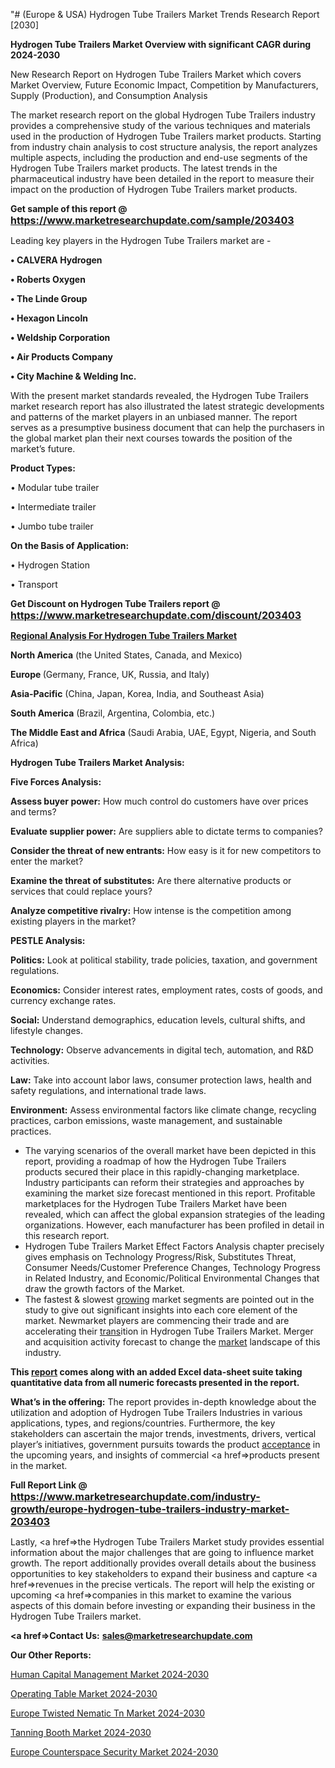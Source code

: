 "# (Europe & USA) Hydrogen Tube Trailers Market Trends Research Report [2030]

<strong>Hydrogen Tube Trailers Market Overview with significant CAGR during 2024-2030</strong>

New Research Report on Hydrogen Tube Trailers Market which covers Market Overview, Future Economic Impact, Competition by Manufacturers, Supply (Production), and Consumption Analysis

The market research report on the global Hydrogen Tube Trailers industry provides a comprehensive study of the various techniques and materials used in the production of Hydrogen Tube Trailers market products. Starting from industry chain analysis to cost structure analysis, the report analyzes multiple aspects, including the production and end-use segments of the Hydrogen Tube Trailers market products. The latest trends in the pharmaceutical industry have been detailed in the report to measure their impact on the production of Hydrogen Tube Trailers market products.

<strong>Get sample of this report @ <a href=https://www.marketresearchupdate.com/sample/203403><font size=3 color=#0000ff>https://www.marketresearchupdate.com/sample/203403</font></a></strong>

Leading key players in the Hydrogen Tube Trailers market are -

<strong>• CALVERA Hydrogen

• Roberts Oxygen

• The Linde Group

• Hexagon Lincoln

• Weldship Corporation

• Air Products Company

• City Machine & Welding Inc.</strong>

With the present market standards revealed, the Hydrogen Tube Trailers market research report has also illustrated the latest strategic developments and patterns of the market players in an unbiased manner. The report serves as a presumptive business document that can help the purchasers in the global market plan their next courses towards the position of the market’s future.

<strong>Product Types:</strong>

• Modular tube trailer

• Intermediate trailer

• Jumbo tube trailer

<strong>On the Basis of Application:</strong>

• Hydrogen Station

• Transport

<strong>Get Discount on Hydrogen Tube Trailers report @ <a href=https://www.marketresearchupdate.com/discount/203403><font size=3 color=#0000ff>https://www.marketresearchupdate.com/discount/203403</font></a></strong>

<strong><u><b>Regional Analysis For Hydrogen Tube Trailers Market</b></u></strong>

<strong><b>North America</b></strong> (the United States, Canada, and Mexico)

<strong><b>Europe </b></strong>(Germany, France, UK, Russia, and Italy)

<strong><b>Asia-Pacific</b></strong> (China, Japan, Korea, India, and Southeast Asia)

<strong><b>South America</b></strong> (Brazil, Argentina, Colombia, etc.)

<strong><b>The Middle East and Africa</b></strong> (Saudi Arabia, UAE, Egypt, Nigeria, and South Africa)

<strong>Hydrogen Tube Trailers Market Analysis:</strong>

<strong>Five Forces Analysis:</strong>

<strong>Assess buyer power:</strong> How much control do customers have over prices and terms?

<strong>Evaluate supplier power:</strong> Are suppliers able to dictate terms to companies?

<strong>Consider the threat of new entrants:</strong> How easy is it for new competitors to enter the market?

<strong>Examine the threat of substitutes:</strong> Are there alternative products or services that could replace yours?

<strong>Analyze competitive rivalry:</strong> How intense is the competition among existing players in the market?

<strong>PESTLE Analysis:</strong>

<strong>Politics:</strong> Look at political stability, trade policies, taxation, and government regulations.

<strong>Economics:</strong> Consider interest rates, employment rates, costs of goods, and currency exchange rates.

<strong>Social:</strong> Understand demographics, education levels, cultural shifts, and lifestyle changes.

<strong>Technology:</strong> Observe advancements in digital tech, automation, and R&D activities.

<strong>Law:</strong> Take into account labor laws, consumer protection laws, health and safety regulations, and international trade laws.

<strong>Environment:</strong> Assess environmental factors like climate change, recycling practices, carbon emissions, waste management, and sustainable practices.

<ul>
  <li>The varying scenarios of the overall market have been depicted in this report, providing a roadmap of how the Hydrogen Tube Trailers products secured their place in this rapidly-changing marketplace. Industry participants can reform their strategies and approaches by examining the market size forecast mentioned in this report. Profitable marketplaces for the Hydrogen Tube Trailers Market have been revealed, which can affect the global expansion strategies of the leading organizations. However, each manufacturer has been profiled in detail in this research report.</li>
  <li>Hydrogen Tube Trailers Market Effect Factors Analysis chapter precisely gives emphasis on Technology Progress/Risk, Substitutes Threat, Consumer Needs/Customer Preference Changes, Technology Progress in Related Industry, and Economic/Political Environmental Changes that draw the growth factors of the Market.</li>
  <li>The fastest &amp; slowest <a href=ASDF991299>growing</a> market segments are pointed out in the study to give out significant insights into each core element of the market. Newmarket players are commencing their trade and are accelerating their <a href=>trans</a>ition in Hydrogen Tube Trailers Market. Merger and acquisition activity forecast to change the <a href=>market</a> landscape of this industry.</li>
</ul>
<strong>This <a href=>report</a> comes along with an added Excel data-sheet suite taking quantitative data from all numeric forecasts presented in the report.</strong>

<strong>What’s in the offering:</strong> The report provides in-depth knowledge about the utilization and adoption of Hydrogen Tube Trailers Industries in various applications, types, and regions/countries. Furthermore, the key stakeholders can ascertain the major trends, investments, drivers, vertical player’s initiatives, government pursuits towards the product <a href=ASDF881288>acceptance</a> in the upcoming years, and insights of commercial <a href=>products</a> present in the market.

<strong>Full Report Link @ <a href=https://www.marketresearchupdate.com/industry-growth/europe-hydrogen-tube-trailers-industry-market-203403><font size=3 color=#0000ff>https://www.marketresearchupdate.com/industry-growth/europe-hydrogen-tube-trailers-industry-market-203403</font></a></strong>

Lastly, <a href=>the</a> Hydrogen Tube Trailers Market study provides essential information about the major challenges that are going to influence market growth. The report additionally provides overall details about the business opportunities to key stakeholders to expand their business and capture <a href=>revenues</a> in the precise verticals. The report will help the existing or upcoming <a href=>companies</a> in this market to examine the various aspects of this domain before investing or expanding their business in the Hydrogen Tube Trailers market.

<strong><a href=><strong>Contact Us:</strong></a></strong>
<strong>sales@marketresearchupdate.com</strong>

<strong>Our Other Reports:</strong>

<a href=https://www.linkedin.com/pulse/human-capital-management-market-2023-top-key>Human Capital Management Market 2024-2030</a>

<a href=https://www.linkedin.com/pulse/operating-table-market-analysis-segment-region>Operating Table Market 2024-2030</a>

<a href=https://www.linkedin.com/pulse/europe-twisted-nematic-tn-market-2023-global>Europe Twisted Nematic Tn Market 2024-2030</a>

<a href=https://www.linkedin.com/pulse/tanning-booth-market-2023-current-future-trends-qomcf/>Tanning Booth Market 2024-2030</a>

<a href=https://www.linkedin.com/pulse/europe-counterspace-security-market-research-brxhf/>Europe Counterspace Security Market 2024-2030</a>
